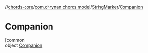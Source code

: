 //[chords-core](../../../../index.md)/[com.chrynan.chords.model](../../index.md)/[StringMarker](../index.md)/[Companion](index.md)

# Companion

[common]\
object [Companion](index.md)
